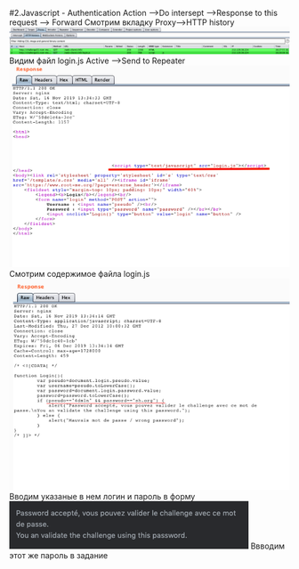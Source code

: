 #2.Javascript - Authentication
Action -->Do intersept -->Response to this request --> Forward
Смотрим вкладку Proxy-->HTTP history
![#1](https://github.com/TsyganenkoE/Hacking/blob/master/2.%20Javascript%20-%20Authentication/2-1.png)
Видим файл login.js
Active -->Send to Repeater
![#2](https://github.com/TsyganenkoE/Hacking/blob/master/2.%20Javascript%20-%20Authentication/2-2.png)
Смотрим содержимое файла login.js
![#3](https://github.com/TsyganenkoE/Hacking/blob/master/2.%20Javascript%20-%20Authentication/2-3.png)
Вводим указаные в нем логин и пароль в форму
![#4](https://github.com/TsyganenkoE/Hacking/blob/master/2.%20Javascript%20-%20Authentication/2-4.png)
Ввводим этот же пароль в задание
